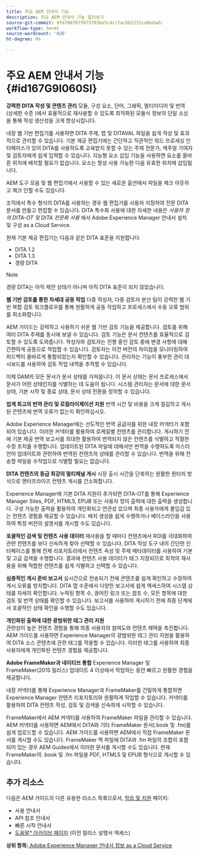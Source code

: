 ```yaml
---
title: 주요 AEM 안내서 기능
description: 주요 AEM 안내서 기능 알아보기
source-git-commit: 9fd780707f0757036e5c4ccfacbb2231cd8edadc
workflow-type: tm+mt
source-wordcount: '926'
ht-degree: 0%

---
```



# 주요 AEM 안내서 기능 {#id167G9I060SI}

**강력한 DITA 작성 및 콘텐츠 관리**
모듈, 구성 요소, 단어, 그래픽, 멀티미디어 및 번역 \(상세한 수준 \)에서 효율적으로 재사용할 수 있도록 최적화된 모듈식 정보의 단일 소싱을 통해 작성 생산성을 크게 향상시킵니다.

내장 웹 기반 편집기를 사용하면 DITA 주제, 맵 및 DITAVAL 파일을 쉽게 작성 및 효과적으로 관리할 수 있습니다. 기본 제공 편집기에는 간단하고 직관적인 워드 프로세싱 인터페이스가 있어 DITA를 사용하도록 교육받지 못할 수 있는 주제 전문가, 캐주얼 기여자 및 검토자에게 쉽게 입력할 수 있습니다. 지능형 요소 삽입 기능을 사용하면 요소를 올바른 위치에 배치할 필요가 없습니다. 요소는 항상 사용 가능한 다음 유효한 위치에 삽입됩니다.

AEM 도구 모음 및 웹 편집기에서 사용할 수 있는 새로운 옵션에서 파일을 체크 아웃하고 체크 인할 수도 있습니다.

조직에서 특수 형식의 DITA를 사용하는 경우 웹 편집기를 사용자 지정하여 전문 DITA 문서를 만들고 편집할 수 있습니다. DITA 특수화 사용에 대한 자세한 내용은 *사용자 정의 DITA-OT 및 DITA 전문화 사용* 에서 Adobe Experience Manager 안내서 설치 및 구성 as a Cloud Service.

현재 기본 제공 편집기는 다음과 같은 DITA 표준을 지원합니다.

* DITA 1.2
* DITA 1.3
* 경량 DITA


>[!NOTE]
>
> 경량 DITA는 아직 제안 상태가 아니며 아직 DITA 표준이 되지 않았습니다.

**웹 기반 검토를 통한 차세대 공동 작업**
다중 작성자, 다중 검토자 분산 팀이 강력한 웹 기반 복합 검토 워크플로우를 통해 원활하게 공동 작업하고 프로세스에서 수동 오류 범위를 최소화합니다.

AEM 가이드는 강력하고 사용하기 쉬운 웹 기반 검토 기능을 제공합니다. 검토를 위해 여러 DITA 주제를 동시에 보낼 수 있습니다. 검토 기능은 문서 컨텐츠를 효율적으로 검토할 수 있도록 도와줍니다. 작성자와 검토자는 진행 중인 검토 중에 변경 사항에 대해 간편하게 공동으로 작업할 수 있습니다. 검토자는 이전 버전의 차이점을 모니터링하여 피드백이 올바르게 통합되었는지 확인할 수 있습니다. 관리자는 기능이 풍부한 관리 대시보드를 사용하여 검토 작업 내역을 추적할 수 있습니다.

이제 DAM의 모든 문서가 문서 상태를 가져옵니다. 이 문서 상태는 문서 프로세스에서 문서가 어떤 상태인지를 식별하는 데 도움이 됩니다. 시스템 관리자는 문서에 대한 문서 상태, 기본 시작 및 종료 상태, 문서 상태 전환을 정의할 수 있습니다.

**업계 최고의 번역 관리 및 로컬라이제이션 지원**
번역 시간 및 비용을 크게 절감하고 게시된 콘텐츠에 번역 오류가 없는지 확인하십시오.

Adobe Experience Manager에는 선도적인 번역 공급자를 위한 내장 커넥터가 포함되어 있습니다. 이러한 커넥터를 활용하여 로케일별 컨텐츠를 관리합니다. 게시하기 전에 기본 제공 번역 보고서를 최대한 활용하여 번역되지 않은 컨텐츠를 식별하고 적절한 수정 조치를 수행합니다. 업데이트된 DITA 파일에 대해서만 번역을 수행하도록 마스터 언어 업데이트와 관련하여 번역된 컨텐츠의 상태를 관리할 수 있습니다. 번역을 위해 전송할 파일을 수작업으로 식별할 필요는 없습니다.

**DITA 컨텐츠의 동급 최강의 멀티채널 게시**
시장 출시 시간을 단축하는 원활한 원터치 방식으로 엔터프라이즈 컨텐츠 게시를 간소화합니다.

Experience Manager에 기본 DITA 지원이 추가되면 DITA-OT를 통해 Experience Manager Sites, PDF, HTML5, EPUB 또는 사용자 정의 출력에 대한 출력을 생성합니다. 구성 가능한 출력을 활용하여 개인화되고 연관성 있으며 최종 사용자에게 몰입감 있는 컨텐츠 경험을 제공할 수 있습니다. 배치 생성을 쉽게 수행하거나 베이스라인을 사용하여 특정 버전의 설명서를 게시할 수도 있습니다.

**포괄적인 검색 및 컨텐츠 사용 데이터**
재사용을 할 때마다 컨텐츠에서 ROI를 극대화하여 관련 컨텐츠를 보다 신속하게 찾아 선택할 수 있습니다. DITA 작성 도구 내의 간단한 인터페이스를 통해 전체 리포지토리에서 컨텐츠 속성 및 주제 메타데이터를 사용하여 기본 및 고급 검색을 수행합니다. 결과에 컨텐츠 사용 데이터가 태그 지정되므로 최적의 재사용을 위해 적합한 컨텐츠를 쉽게 식별하고 선택할 수 있습니다.

**심층적인 게시 준비 보고서**
실시간으로 전송되기 전에 콘텐츠를 쉽게 확인하고 수정하여 게시 오류를 방지합니다. DITA 맵 수준에서 다양한 보고서에 쉽게 액세스하여 시스템 상태를 자세히 확인합니다. 누락된 항목 수, 끊어진 링크 또는 참조 수, 모든 항목에 대한 검토 및 번역 상태를 확인할 수 있습니다. 보고서를 사용하여 게시하기 전에 최종 단계에서 포괄적인 상태 확인을 수행할 수도 있습니다.

**개인화된 출력에 대한 광범위한 태그 관리 지원**\
관련성이 높은 컨텐츠 경험을 통해 최종 사용자의 참여도와 컨텐츠 채택을 촉진합니다. AEM 가이드를 사용하면 Experience Manager의 광범위한 태그 관리 지원을 활용하여 DITA 소스 콘텐츠에 관련 태그를 적용할 수 있습니다. 이러한 태그를 사용하여 최종 사용자에게 개인화된 컨텐츠 경험을 제공합니다.

**Adobe FrameMaker과 네이티브 통합**
Experience Manager 및 FrameMaker(2015 릴리스) 업데이트 4 이상에서 작업하는 동안 빠르고 원활한 경험을 제공합니다.

내장 커넥터를 통해 Experience Manager과 FrameMaker를 긴밀하게 통합하면 Experience Manager 컨텐츠 리포지토리와 원활하게 작업할 수 있습니다. 커넥터를 활용하여 DITA 컨텐츠 작성, 검토 및 검색을 신속하게 시작할 수 있습니다.

FrameMaker에서 AEM 커넥터를 사용하여 FrameMaker 파일을 관리할 수 있습니다. AEM 커넥터를 사용하면 AEM에서 DITA와 기타 FrameMaker 문서(.book 및 .fm)를 쉽게 업로드할 수 있습니다. AEM 가이드를 사용하면 AEM에서 직접 FrameMaker 문서를 게시할 수도 있습니다. FrameMaker 책 파일에 DITA와 .fm 파일의 조합이 포함되어 있는 경우 AEM Guides에서 이러한 문서를 게시할 수도 있습니다. 현재 FrameMaker의 .book 및 .fm 파일을 PDF, HTML5 및 EPUB 형식으로 게시할 수 있습니다.

## 추가 리소스

다음은 AEM 가이드의 다른 유용한 리소스 목록으로서, [학습 및 지원](https://helpx.adobe.com/support/xml-documentation-for-experience-manager.html) 페이지:

* 사용 안내서
* API 참조 안내서
* 빠른 시작 안내서
* [도움말* 아카이브 페이지](https://helpx.adobe.com/xml-documentation-for-experience-manager/archive.html) (이전 릴리스 설명서 액세스)

**상위 항목:**[ Adobe Experience Manager 안내서 정보 as a Cloud Service](intro.md)

